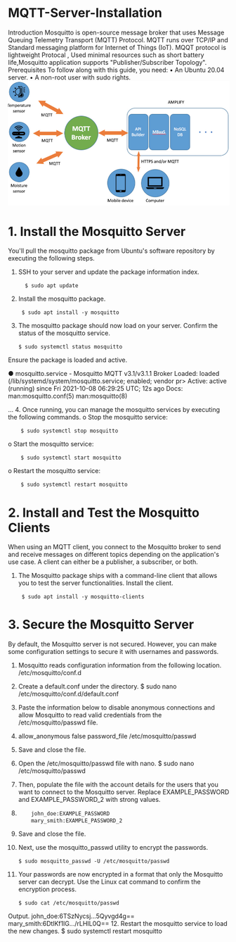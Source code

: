 # MQTT-Server-Installation
Introduction
    Mosquitto is open-source message broker that uses  Message Queuing Telemetry Transport (MQTT) Protocol. MQTT runs over TCP/IP and Standard messaging platform for  Internet of Things (IoT). MQQT protocol is  lightweight Protocal , Used minimal resources such as short battery life,Mosquitto application supports  "Publisher/Subscriber Topology". 
Prerequisites
To follow along with this guide, you need:
•	An Ubuntu 20.04 server.
•	A non-root user with sudo rights.
<img src="./images/MQTT.jpg" width=100% height=40%>
# 1. Install the Mosquitto Server
You'll pull the mosquitto package from Ubuntu's software repository by executing the following steps.

1.	SSH to your server and update the package information index.

          $ sudo apt update 

2.	Install the mosquitto package.

         $ sudo apt install -y mosquitto

3.	The mosquitto package should now load on your server. Confirm the status of the mosquitto service.
         
        $ sudo systemctl status mosquitto

Ensure the package is loaded and active.

 ● mosquitto.service - Mosquitto MQTT v3.1/v3.1.1 Broker
      Loaded: loaded (/lib/systemd/system/mosquitto.service; enabled; vendor pr>
      Active: active (running) since Fri 2021-10-08 06:29:25 UTC; 12s ago
        Docs: man:mosquitto.conf(5)
              man:mosquitto(8)

 ...
4.	Once running, you can manage the mosquitto services by executing the following commands.
o	Stop the mosquitto service:

        $ sudo systemctl stop mosquitto

o	Start the mosquitto service:

        $ sudo systemctl start mosquitto

o	Restart the mosquitto service:

        $ sudo systemctl restart mosquitto

# 2. Install and Test the Mosquitto Clients
When using an MQTT client, you connect to the Mosquitto broker to send and receive messages on different topics depending on the application's use case. A client can either be a publisher, a subscriber, or both.
1.	The Mosquitto package ships with a command-line client that allows you to test the server functionalities. Install the client.

         $ sudo apt install -y mosquitto-clients


# 3. Secure the Mosquitto Server
By default, the Mosquitto server is not secured. However, you can make some configuration settings to secure it with usernames and passwords.
1.	Mosquitto reads configuration information from the following location.
 /etc/mosquitto/conf.d
2.	Create a default.conf under the directory.
 $ sudo nano /etc/mosquitto/conf.d/default.conf
3.	Paste the information below to disable anonymous connections and allow Mosquitto to read valid credentials from the /etc/mosquitto/passwd file.
4.	 allow_anonymous false
 password_file /etc/mosquitto/passwd
5.	Save and close the file.
6.	Open the /etc/mosquitto/passwd file with nano.
 $ sudo nano /etc/mosquitto/passwd
7.	Then, populate the file with the account details for the users that you want to connect to the Mosquitto server. Replace EXAMPLE_PASSWORD and EXAMPLE_PASSWORD_2 with strong values.
8.	       john_doe:EXAMPLE_PASSWORD
           mary_smith:EXAMPLE_PASSWORD_2
9.	Save and close the file.
10.	Next, use the mosquitto_passwd utility to encrypt the passwords.

        $ sudo mosquitto_passwd -U /etc/mosquitto/passwd

11.	Your passwords are now encrypted in a format that only the Mosquitto server can decrypt. Use the Linux cat command to confirm the encryption process.

        $ sudo cat /etc/mosquitto/passwd

Output.
 john_doe:$6$TSzNycsj...5Qyvgd4g==
 mary_smith:$6$DtlKf1lG.../rLHIL0Q==
12.	Restart the mosquitto service to load the new changes.
$ sudo systemctl restart mosquitto

